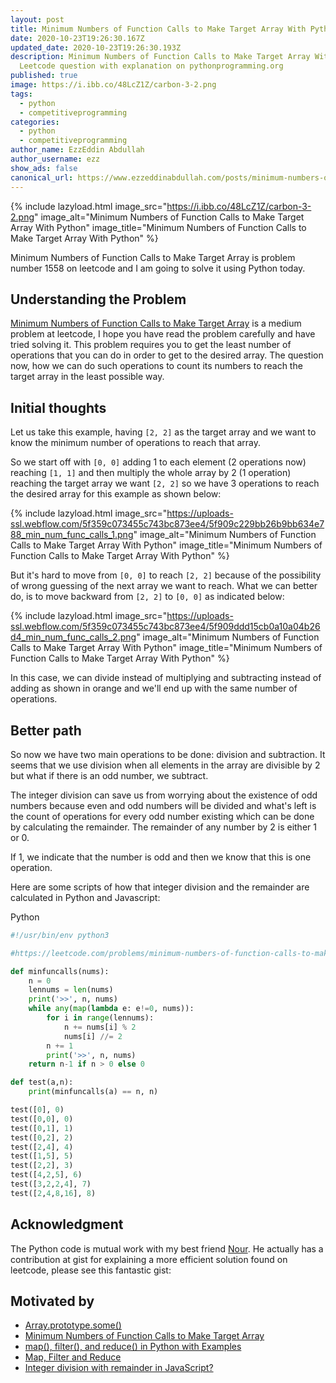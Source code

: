 ```yaml
---
layout: post
title: Minimum Numbers of Function Calls to Make Target Array With Python
date: 2020-10-23T19:26:30.167Z
updated_date: 2020-10-23T19:26:30.193Z
description: Minimum Numbers of Function Calls to Make Target Array With Python
  Leetcode question with explanation on pythonprogramming.org
published: true
image: https://i.ibb.co/48LcZ1Z/carbon-3-2.png
tags:
  - python
  - competitiveprogramming
categories:
  - python
  - competitiveprogramming
author_name: EzzEddin Abdullah
author_username: ezz
show_ads: false
canonical_url: https://www.ezzeddinabdullah.com/posts/minimum-numbers-of-function-calls-to-make-target-array-with-python-and-javascript
---
```

{% include lazyload.html image_src="https://i.ibb.co/48LcZ1Z/carbon-3-2.png" image_alt="Minimum Numbers of Function Calls to Make Target Array With Python" image_title="Minimum Numbers of Function Calls to Make Target Array With Python" %}

Minimum Numbers of Function Calls to Make Target Array is problem number 1558 on leetcode and I am going to solve it using Python today.

## Understanding the Problem

[Minimum Numbers of Function Calls to Make Target Array](https://leetcode.com/problems/minimum-numbers-of-function-calls-to-make-target-array/) is a medium problem at leetcode, I hope you have read the problem carefully and have tried solving it. This problem requires you to get the least number of operations that you can do in order to get to the desired array. The question now, how we can do such operations to count its numbers to reach the target array in the least possible way.

## Initial thoughts

Let us take this example, having `[2, 2]` as the target array and we want to know the minimum number of operations to reach that array.

So we start off with `[0, 0]` adding 1 to each element (2 operations now) reaching `[1, 1]` and then multiply the whole array by 2 (1 operation) reaching the target array we want `[2, 2]` so we have 3 operations to reach the desired array for this example as shown below:

{% include lazyload.html image_src="https://uploads-ssl.webflow.com/5f359c073455c743bc873ee4/5f909c229bb26b9bb634e788_min_num_func_calls_1.png" image_alt="Minimum Numbers of Function Calls to Make Target Array With Python" image_title="Minimum Numbers of Function Calls to Make Target Array With Python" %}


But it's hard to move from `[0, 0]` to reach `[2, 2]` because of the possibility of wrong guessing of the next array we want to reach. What we can better do, is to move backward from `[2, 2]` to `[0, 0]` as indicated below:

{% include lazyload.html image_src="https://uploads-ssl.webflow.com/5f359c073455c743bc873ee4/5f909ddd15cb0a10a04b26d4_min_num_func_calls_2.png" image_alt="Minimum Numbers of Function Calls to Make Target Array With Python" image_title="Minimum Numbers of Function Calls to Make Target Array With Python" %}

In this case, we can divide instead of multiplying and subtracting instead of adding as shown in orange and we'll end up with the same number of operations.

## Better path

So now we have two main operations to be done: division and subtraction. It seems that we use division when all elements in the array are divisible by 2 but what if there is an odd number, we subtract.

The integer division can save us from worrying about the existence of odd numbers because even and odd numbers will be divided and what's left is the count of operations for every odd number existing which can be done by calculating the remainder. The remainder of any number by 2 is either 1 or 0.

If 1, we indicate that the number is odd and then we know that this is one operation.

Here are some scripts of how that integer division and the remainder are calculated in Python and Javascript:

Python

```python
#!/usr/bin/env python3

#https://leetcode.com/problems/minimum-numbers-of-function-calls-to-make-target-array/

def minfuncalls(nums):
    n = 0
    lennums = len(nums)
    print('>>', n, nums)
    while any(map(lambda e: e!=0, nums)):
        for i in range(lennums):
            n += nums[i] % 2
            nums[i] //= 2
        n += 1
        print('>>', n, nums)
    return n-1 if n > 0 else 0

def test(a,n):
    print(minfuncalls(a) == n, n)

test([0], 0)
test([0,0], 0)
test([0,1], 1)
test([0,2], 2)
test([2,4], 4)
test([1,5], 5)
test([2,2], 3)
test([4,2,5], 6)
test([3,2,2,4], 7)
test([2,4,8,16], 8)
```

## Acknowledgment

The Python code is mutual work with my best friend [Nour](https://github.com/noureddin). He actually has a contribution at gist for explaining a more efficient solution found on leetcode, please see this fantastic gist:‍

<script src="https://gist.github.com/noureddin/d2981404efd76cf15ec944639afe92a4.js"></script>

## Motivated by

*   [Array.prototype.some()](https://developer.mozilla.org/en-US/docs/Web/JavaScript/Reference/Global_Objects/Array/some)‍
*   [Minimum Numbers of Function Calls to Make Target Array](https://www.youtube.com/watch?v=4z6sgk9NELo&ab_channel=CompetitiveCoding)‍
*   [map(), filter(), and reduce() in Python with Examples](https://stackabuse.com/map-filter-and-reduce-in-python-with-examples/)
*   [Map, Filter and Reduce](https://book.pythontips.com/en/latest/map_filter.html)‍
*   [Integer division with remainder in JavaScript?](https://stackoverflow.com/a/4228376/4604121)